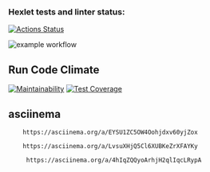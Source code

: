 ### Hexlet tests and linter status:

[![Actions Status](https://github.com/ilya00310/backend-project-46/actions/workflows/test-and-lint.yaml/badge.svg)](https://github.com/ilya00310/backend-project-46/actions)

![example workflow](https://github.com/ilya00310/backend-project-46/actions/workflows/test/badge.svg)

## Run Code Climate

[![Maintainability](https://api.codeclimate.com/v1/badges/4e04e4ca62f9298e7e56/maintainability)](https://codeclimate.com/github/ilya00310/backend-project-46/maintainability)
[![Test Coverage](https://api.codeclimate.com/v1/badges/4e04e4ca62f9298e7e56/test_coverage)](https://codeclimate.com/github/ilya00310/backend-project-46/test_coverage)

## asciinema

```json-json
    https://asciinema.org/a/EYSU1ZC5OW4Oohjdxv60yjZox
```

```json-yaml
    https://asciinema.org/a/LvsuXHjQ5Cl6XUBKeZrXFAYKy
```

```json-yaml
     https://asciinema.org/a/4hIqZQQyoArhjH2qlIqcLRypA
```

